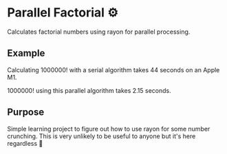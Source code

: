 # Parallel Factorial ⚙️

Calculates factorial numbers using rayon for parallel processing.

## Example

Calculating 1000000! with a serial algorithm takes 44 seconds on an Apple M1.

1000000! using this parallel algorithm takes 2.15 seconds.

## Purpose

Simple learning project to figure out how to use rayon for some number
crunching. This is very unlikely to be useful to anyone but it's here
regardless 🙂

